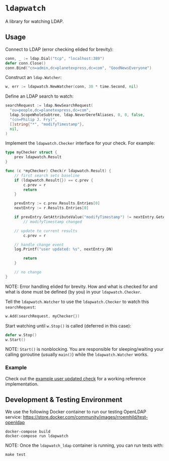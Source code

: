 # `ldapwatch`

A library for watching LDAP.

## Usage

Connect to LDAP (error checking elided for brevity):

``` go
conn, _ := ldap.Dial("tcp", "localhost:389")
defer conn.Close()
conn.Bind("cn=admin,dc=planetexpress,dc=com", "GoodNewsEveryone")
```

Construct an `ldap.Watcher`:

``` go
w, err := ldapwatch.NewWatcher(conn, 30 * time.Second, nil)
```

Define an LDAP search to watch:

``` go
searchRequest := ldap.NewSearchRequest(
  "ou=people,dc=planetexpress,dc=com",
  ldap.ScopeWholeSubtree, ldap.NeverDerefAliases, 0, 0, false,
  "(cn=Philip J. Fry)",
  []string{"*", "modifyTimestamp"},
  nil,
)
```

Implement the `ldapwatch.Checker` interface for your check. For example:

``` go
type myChecker struct {
	prev ldapwatch.Result
}

func (c *myChecker) Check(r ldapwatch.Result) {
	// first search sets baseline
	if (ldapwatch.Result{}) == c.prev {
		c.prev = r
		return
	}

	prevEntry := c.prev.Results.Entries[0]
	nextEntry := r.Results.Entries[0]

	if prevEntry.GetAttributeValue("modifyTimestamp") != nextEntry.GetAttributeValue("modifyTimestamp") {
		// modifyTimestamp changed

    // update to current results
		c.prev = r

    // handle change event
    log.Printf("user updated: %s", nextEntry.DN)

		return
	}

	// no change
}
```

NOTE: Error handling elided for brevity. How and what is checked for and what is done must be defined (by you) in your `ldapwatch.Checker`.

Tell the `ldapwatch.Watcher` to use the `ldapwatch.Checker` to watch this `searchRequest`:

``` go
w.Add(searchRequest, myChecker{})
```

Start watching until `w.Stop()` is called (deferred in this case):

``` go
defer w.Stop()
w.Start()
```

NOTE: `Start()` is nonblocking. You are responsible for sleeping/waiting your calling goroutine (usually `main()`) while the `ldapwatch.Watcher` works.

### Example

Check out the [example user updated check](./examples/user_modified/main.go) for a working reference implementation.

## Development & Testing Environment

We use the following Docker container to run our testing OpenLDAP service:
https://store.docker.com/community/images/rroemhild/test-openldap

``` shell
docker-compose build
docker-compose run ldapwatch
```

NOTE: Once the `ldapwatch_ldap` container is running, you can run tests with:

``` shell
make test
```
